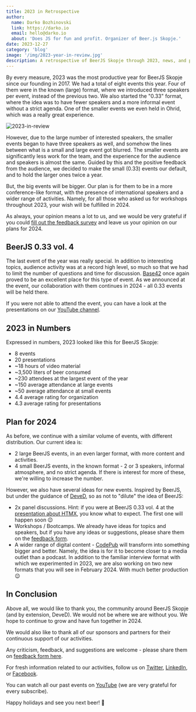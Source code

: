 ```yaml
---
title: 2023 in Retrospective
author:
  name: Darko Bozhinovski
  link: https://darko.io
  email: hello@darko.io
  about: 'Does JS for fun and profit. Organizer of Beer.js Skopje.'
date: 2023-12-27
category: 'blog'
image: '/img/2023-year-in-review.jpg'
description: A retrospective of BeerJS Skopje through 2023, news, and plans.
---
```


By every measure, 2023 was the most productive year for BeerJS Skopje since our founding in 2017. We had a total of
eight events this year. Four of them were in the known (large) format, where we introduced three speakers per event,
instead of the previous two. We also started the "0.33" format, where the idea was to have fewer speakers and a more
informal event without a strict agenda. One of the smaller events we even held in Ohrid, which was a really great
experience.

![2023-in-review](/img/2023-year-in-review.jpg)

However, due to the large number of interested speakers, the smaller events began to have three speakers as well, and
somehow the lines between what is a small and large event got blurred. The smaller events are significantly less work
for the team, and the experience for the audience and speakers is almost the same. Guided by this and the positive
feedback from the audience, we decided to make the small (0.33) events our default, and to hold the larger ones twice a
year.

But, the big events will be bigger. Our plan is for them to be in a more conference-like format, with the presence of
international speakers and a wider range of activities. Namely, for all those who asked us for workshops throughout
2023, your wish will be fulfilled in 2024.

As always, your opinion means a lot to us, and we would be very grateful if you could
[fill out the feedback survey](https://forms.gle/K6JR2EHdhqLnUUt67) and leave us your opinion on our plans for 2024.

## BeerJS 0.33 vol. 4

The last event of the year was really special. In addition to interesting topics, audience activity was at a record high
level, so much so that we had to limit the number of questions and time for discussion. [Base42](https://42.mk) once
again proved to be an excellent place for this type of event. As we announced at the event, our collaboration with them
continues in 2024 - all 0.33 events will be held there.

If you were not able to attend the event, you can have a look at the presentations on our
[YouTube channel](https://www.youtube.com/channel/UCScyJr3W0-BFCrPW1kLcGmQ).

## 2023 in Numbers

Expressed in numbers, 2023 looked like this for BeerJS Skopje:

- 8 events
- 20 presentations
- ~18 hours of video material
- ~3,500 liters of beer consumed
- ~230 attendees at the largest event of the year
- ~150 average attendance at large events
- ~50 average attendance at small events
- 4.4 average rating for organization
- 4.3 average rating for presentations

## Plan for 2024

As before, we continue with a similar volume of events, with different distribution. Our current idea is:

- 2 large BeerJS events, in an even larger format, with more content and activities.
- 4 small BeerJS events, in the known format - 2 or 3 speakers, informal atmosphere, and no strict agenda. If there is
  interest for more of these, we're willing to increase the number.

However, we also have several ideas for new events. Inspired by BeerJS, but under the guidance of
[DeveD](https://deved.mk), so as not to "dilute" the idea of BeerJS:

- 2x panel discussions. Hint: if you were at BeerJS 0.33 vol. 4 at the
  [presentation about HTMX](https://www.youtube.com/watch?v=_SDf8LvwiUU), you know what to expect. The first one will
  happen soon 😉
- Workshops / Bootcamps. We already have ideas for topics and speakers, but if you have any ideas or suggestions, please
  share them on the [feedback form](https://forms.gle/K6JR2EHdhqLnUUt67).
- A wider range of digital content - [CodePub](https://codepub.dev) will transform into something bigger and better.
  Namely, the idea is for it to become closer to a media outlet than a podcast. In addition to the familiar interview
  format with which we experimented in 2023, we are also working on two new formats that you will see in February 2024.
  With much better production 😉

## In Conclusion

Above all, we would like to thank you, the community around BeerJS Skopje (and by extension, DeveD). We would not be
where we are without you. We hope to continue to grow and have fun together in 2024.

We would also like to thank all of our sponsors and partners for their continuous support of our activities.

Any criticism, feedback, and suggestions are welcome - please share them on
[feedback form here](https://forms.gle/K6JR2EHdhqLnUUt67).

For fresh information related to our activities, follow us on [Twitter](https://twitter.com/BeerjsSk),
[LinkedIn](https://www.linkedin.com/company/beerjs-скопје/), or [Facebook](https://www.facebook.com/beerjsskopje/).

You can watch all our past events on [YouTube](https://www.youtube.com/channel/UCScyJr3W0-BFCrPW1kLcGmQ) (we are very
grateful for every subscribe).

Happy holidays and see you next beer! 🍻
